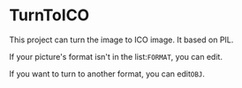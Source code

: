 # TurnToICO
This project can turn the image to ICO image. It based on PIL.

If your picture's format isn't in the list:`FORMAT`, you can edit.

If you want to turn to another format, you can edit`OBJ`.
